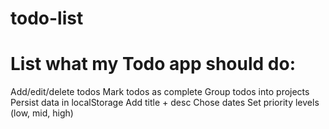 # todo-list

# List what my Todo app should do:

Add/edit/delete todos
Mark todos as complete
Group todos into projects
Persist data in localStorage
Add title + desc
Chose dates
Set priority levels (low, mid, high)